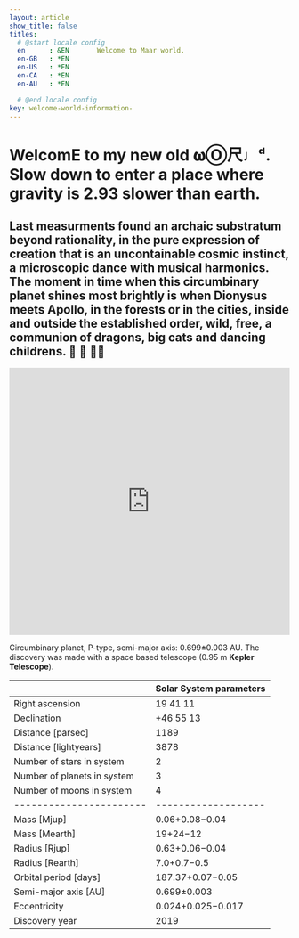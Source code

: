 ```yaml
---
layout: article
show_title: false
titles:
  # @start locale config
  en      : &EN       Welcome to Maar world.
  en-GB   : *EN
  en-US   : *EN
  en-CA   : *EN
  en-AU   : *EN

  # @end locale config
key: welcome-world-information-
---
```


<h1>   
  WelcomE to my new old 𝛚Ⓞ尺♩ᵈ. Slow down to enter a place where gravity is 2.93 slower than earth.<br>
</h1>
<h2>
  Last measurments found an archaic substratum beyond rationality, in the pure expression of creation that is an uncontainable cosmic instinct, a microscopic dance with musical harmonics. The moment in time when this circumbinary planet shines most brightly is when Dionysus meets Apollo, in the forests or in the cities, inside and outside the established order, wild, free, a communion of dragons, big cats and dancing childrens. 🐉 🦁 👼🏽 
</h2>

<iframe src='https://my.spline.design/maarworld-ebd9fde90c8236cfe8d3615a63b1d192/' frameborder='0' width='100%' height='480'></iframe>

Circumbinary planet, P-type, semi-major axis: 0.699±0.003 AU. 
The discovery was made with a space based telescope (0.95 m **Kepler Telescope**).


|           | Solar System parameters  |
|-----------------------------|-----------|
| Right ascension             | 19 41 11  |
| Declination                 | +46 55 13 |
| Distance [parsec]           | 1189      |
| Distance [lightyears]       | 3878      |
| Number of stars in system   | 2         |
| Number of planets in system | 3         |
| Number of moons in system | 4         |
|-----------------------|-------------------|
| Mass [Mjup]           | 0.06+0.08−0.04    |
| Mass [Mearth]         | 19+24−12          |
| Radius [Rjup]         | 0.63+0.06−0.04    |
| Radius [Rearth]       | 7.0+0.7−0.5       |
| Orbital period [days] | 187.37+0.07−0.05  |
| Semi-major axis [AU]  | 0.699±0.003       |
| Eccentricity          | 0.024+0.025−0.017 |
| Discovery year        | 2019              |

